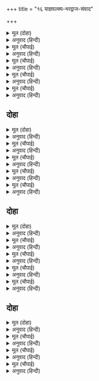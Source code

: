 +++
title = "१६ याज्ञवल्क्य-भरद्वाज-संवाद"

+++


<details><summary>मूल (दोहा)</summary>

अब रघुपति पद पंकरुह हियँ धरि पाइ प्रसाद।  
कहउँ जुगल मुनिबर्य कर मिलन सुभग संबाद॥ ४३(ख)॥
</details>

<details><summary>अनुवाद (हिन्दी)</summary>

मी आता श्रीरघुनाथांच्या चरण-कमलांना हृदयी धारण करून आणि त्यांचा प्रसाद मिळवून दोन्ही श्रेष्ठ मुनींच्या भेटीतील सुंदर संवाद वर्णन करीत आहे.॥ ४३(ख)॥
</details>

<details><summary>मूल (चौपाई)</summary>

भरद्वाज मुनि बसहिं प्रयागा।  
तिन्हहि राम पद अति अनुरागा॥  
तापस सम दम दया निधाना।  
परमारथ पथ परम सुजाना॥
</details>

<details><summary>अनुवाद (हिन्दी)</summary>

भरद्वाज मुनी प्रयाग क्षेत्री रहात होते. त्यांची श्रीरामांच्या चरणी अत्यंत भक्ती होती. ते तपस्वी, मनोनिग्रही, जितेंद्रिय, दयेचे निधान आणि परमार्थ मार्गामध्ये अत्यंत निष्णात होते.॥ १॥
</details>

<details><summary>मूल (चौपाई)</summary>

माघ मकरगत रबि जब होई।  
तीरथपतिहिं आव सब कोई॥  
देव दनुज किंनर नर श्रेनीं।  
सादर मज्जहिं सकल त्रिबेनीं॥
</details>

<details><summary>अनुवाद (हिन्दी)</summary>

माघ महिन्यात सूर्य जेव्हा मकर राशीत येतो, तेव्हा असंख्य लोक तीर्थराज प्रयाग क्षेत्री येत असत. देव, दैत्य, किन्नर आणि मानव हे सर्वजण येऊन आदराने त्रिवेणीमध्ये स्नान करीत असत.॥ २॥
</details>

<details><summary>मूल (चौपाई)</summary>

पूजहिं माधव पद जलजाता।  
परसि अखय बटु हरषहिं गाता॥  
भरद्वाज आश्रम अति पावन।  
परम रम्य मुनिबर मन भावन॥
</details>

<details><summary>अनुवाद (हिन्दी)</summary>

ते श्रीवेणीमाधवाचे पूजन करीत आणि अक्षयवटाला स्पर्श करीत. त्यामुळे त्यांचे शरीर रोमांचित होत असे. भरद्वाज मुनींचा आश्रम फारच पवित्र, अत्यंत रमणीय आणि थोर मुनींच्या मनाला आवडणारा होता.॥ ३॥
</details>

<details><summary>मूल (चौपाई)</summary>

तहाँ होइ मुनि रिषय समाजा।  
जाहिं जे मज्जन तीरथ राजा॥  
मज्जहिं प्रात समेत उछाहा।  
कहहिं परसपर हरि गुन गाहा॥
</details>

<details><summary>अनुवाद (हिन्दी)</summary>

त्या आश्रमात प्रयाग तीर्थात स्नान करणाऱ्या ऋषि-मुनींचा मेळावा भरत असे. प्रातःकाळी सर्वजण उत्साहाने स्नान करीत आणि मग हरींच्या गुणांचे कथन परस्परांना करीत.॥ ४॥
</details>

## दोहा


<details><summary>मूल (दोहा)</summary>

ब्रह्म निरूपन धरम बिधि बरनहिं तत्त्व बिभाग।  
कहहिं भगति भगवंत कै संजुत ग्यान बिराग॥ ४४॥
</details>

<details><summary>अनुवाद (हिन्दी)</summary>

ते सर्वजण ब्रह्म-निरूपण, धर्माचे विधान आणि तत्त्वांचे विभाग यांचे वर्णन, विवेचन करीत व ज्ञान-वैराग्ययुक्त भगवद्भक्ती सांगत.॥
</details>

<details><summary>मूल (चौपाई)</summary>

एहि प्रकार भरि माघ नहाहीं।  
पुनि सब निज निज आश्रम जाहीं॥  
प्रति संबत अति होइ अनंदा।  
मकर मज्जि गवनहिं मुनिबृंदा॥
</details>

<details><summary>अनुवाद (हिन्दी)</summary>

अशाप्रकारे माघ महिनाभर सर्वजण स्नान करीत आणि आपापल्या आश्रमाकडे परतत. प्रत्येकवर्षी तेथे असा आनंदोत्सव चाले. मकर-संक्रांतीत स्नान करून सर्वजण परत जात.॥ १॥
</details>

<details><summary>मूल (चौपाई)</summary>

एक बार भरि मकर नहाए।  
सब मुनीस आश्रमन्ह सिधाए॥  
जागबलिक मुनि परम बिबेकी।  
भरद्वाज राखे पद टेकी॥
</details>

<details><summary>अनुवाद (हिन्दी)</summary>

एकदा पूर्ण मकर-संक्रांतीच्या पर्वातील स्नाने झाल्यावर सर्व मुनी आपआपल्या आश्रमाकडे परतले. मात्र भरद्वाजांनी परमज्ञानी याज्ञवल्क्यांचे चरण धरून मोठॺा आग्रहाने त्यांना ठेवून घेतले.॥ २॥
</details>

<details><summary>मूल (चौपाई)</summary>

सादर चरन सरोज पखारे।  
अति पुनीत आसन बैठारे॥  
करि पूजा मुनि सुजसु बखानी।  
बोले अति पुनीत मृदु बानी॥
</details>

<details><summary>अनुवाद (हिन्दी)</summary>

त्यांनी आदराने त्यांची पाद्य-पूजा केली आणि त्यांना पवित्र आसन दिले. पूजा केल्यावर त्यांनी याज्ञवल्क्य मुनींच्या कीर्तीची वाखाणणी केली आणि अत्यंत पवित्र व गोड शब्दांत भरद्वाज मुनी त्यांना म्हणाले,॥ ३॥
</details>

<details><summary>मूल (चौपाई)</summary>

नाथ एक संसउ बड़ मोरें।  
करगत बेदतत्त्व सबु तोरें॥  
कहत सो मोहि लागत भय लाजा।  
जौं न कहउँ बड़ होइ अकाजा॥
</details>

<details><summary>अनुवाद (हिन्दी)</summary>

महाराज! माझ्या मनात एक मोठा संशय आहे. वेदांची सर्व तत्त्वे आपल्याला करतलामलकवत आहेत. पण मनातला हा संशय आपणापुढे सांगताना मला भय आणि लाज वाटते. (तुम्हांला असे वाटू नये की, मी तुमची परीक्षा घेत आहे, म्हणून भय वाटते आणि इतके आयुष्य सरले तरी ज्ञान झाले नाही, म्हणून लाजवाटते.) मी जर विचारले नाही, तर माझे मोठे नुकसान होईल. (कारण मी अज्ञानीच राहीन.)॥ ४॥
</details>

## दोहा


<details><summary>मूल (दोहा)</summary>

संत कहहिं असि नीति प्रभु श्रुति पुरान मुनि गाव।  
होइ न बिमल बिबेक उर गुर सन किएँ दुराव॥ ४५॥
</details>

<details><summary>अनुवाद (हिन्दी)</summary>

हे प्रभो! संत, वेद, पुराणे आणि मुनिजन असा उपदेश करतात की, गुरूपासून मनातले लपविले तर हृदयात सत्य ज्ञान प्रकट होत नाही.॥ ४५॥
</details>

<details><summary>मूल (चौपाई)</summary>

अस बिचारि प्रगटउँ निज मोहू।  
हरहु नाथ करि जन पर छोहू॥  
राम नाम कर अमित प्रभावा।  
संत पुरान उपनिषद गावा॥
</details>

<details><summary>अनुवाद (हिन्दी)</summary>

हाच विचार करून मी आपले अज्ञान आपल्यासमोर मांडत आहे. आपण या सेवकावर कृपा करून त्याचे निरसन करावे. रामनामाचा अपार प्रभाव आहे, असे संत, पुराणे, उपनिषदे यांनी म्हटले आहे.॥ १॥
</details>

<details><summary>मूल (चौपाई)</summary>

संतत जपत संभु अबिनासी।  
सिव भगवान ग्यान गुन रासी॥  
आकर चारि जीव जग अहहीं।  
कासीं मरत परम पद लहहीं॥
</details>

<details><summary>अनुवाद (हिन्दी)</summary>

कल्याणस्वरूपी ज्ञान आणि गुण यांचे भांडार असलेले अविनाशी भगवान शंकर हे रामनामाचा निरंतर जप करीत असतात. जगात चार प्रकारचे जीव आहेत. त्यातील जे जीव काशीत मृत्यू पावतात, त्यांना मोक्षाचीच प्राप्ती होते.॥ २॥
</details>

<details><summary>मूल (चौपाई)</summary>

सोपि राम महिमा मुनिराया।  
सिव उपदेसु करत करि दाया॥  
रामु कवन प्रभु पूछउँ तोही।  
कहिअ बुझाइ कृपानिधि मोही॥
</details>

<details><summary>अनुवाद (हिन्दी)</summary>

हे मुनिराज! हाही रामनामाचाच महिमा आहे. कारण भगवान शंकर हे (काशीमध्ये मरणाऱ्याला) दया करून रामनामाचा उपदेश करीत असतात. (त्यामुळे त्यांना परमपद मिळते.) तेव्हा हे महाराज, मला विचारावेसे वाटते की, हे राम कोण आहेत? हे कृपानिधान, हे मला समजावून सांगा.॥ ३॥
</details>

<details><summary>मूल (चौपाई)</summary>

एक राम अवधेस कुमारा।  
तिन्ह कर चरित बिदित संसारा॥  
नारि बिरहँ दुखु लहेउ अपारा।  
भयउ रोषु रन रावनु मारा॥
</details>

<details><summary>अनुवाद (हिन्दी)</summary>

एक अयोध्यापती दशरथाचे पुत्र राम आहेत. त्यांचे चरित्र सर्व जगाला माहीत आहे. पत्नीच्या विरहामुळे त्यांनी अपार दुःख सहन केले आणि संतप्त झाल्यावर युद्धात रावणाला ठार मारले.॥ ४॥
</details>

## दोहा


<details><summary>मूल (दोहा)</summary>

प्रभु सोइ राम कि अपर कोउ जाहि जपत त्रिपुरारि।  
सत्यधाम सर्बग्य तुम्ह कहहु बिबेकु बिचारि॥ ४६॥
</details>

<details><summary>अनुवाद (हिन्दी)</summary>

शंकर ज्यांचा निरंतर जप करतात, तेच हे राम की, अन्य कोणी आहेत?आपण सत्याचे निवासस्थान आहात आणि सर्वज्ञ आहात. तेव्हा याविषयी मला सांगा.॥ ४६॥
</details>

<details><summary>मूल (चौपाई)</summary>

जैसें मिटै मोर भ्रम भारी।  
कहहु सो कथा नाथ बिस्तारी॥  
जागबलिक बोले मुसुकाई।  
तुम्हहि बिदित रघुपति प्रभुताई॥
</details>

<details><summary>अनुवाद (हिन्दी)</summary>

माझ्या मनातील भ्रम नष्ट होईल अशारीतीने पूर्ण कथा, हे महाराज, मला विस्ताराने सांगा. त्यावर याज्ञवल्क्य हसून म्हणाले, तुम्ही श्रीरघुनाथांचा प्रभाव जाणता.॥ १॥
</details>

<details><summary>मूल (चौपाई)</summary>

रामभगत तुम्ह मन क्रम बानी।  
चतुराई तुम्हारि मैं जानी॥  
चाहहु सुनै राम गुन गूढ़ा।  
कीन्हिहु प्रस्न मनहुँ अति मूढ़ा॥
</details>

<details><summary>अनुवाद (हिन्दी)</summary>

काया-वाचा-मने करून तुम्ही रामभक्तच आहात. तुमचे हे चातुर्य माझ्या लक्षात आले आहे. श्रीरामांचे गूढ गुण तुम्हांला जाणून घेण्याची इच्छा आहे. म्हणून अजाणतेपण स्वतःकडे घेऊन तुम्ही असे विचारले आहे.॥ २॥
</details>

<details><summary>मूल (चौपाई)</summary>

तात सुनहु सादर मनु लाई।  
कहउँ राम कै कथा सुहाई॥  
महामोहु महिषेसु बिसाला।  
रामकथा कालिका कराला॥
</details>

<details><summary>अनुवाद (हिन्दी)</summary>

ठीक आहे. आता मी श्रीरामांची सुंदर कथा सांगतो, ती तुम्ही आदरपूर्वक मन लावून ऐका. महामोह हा एक महिषासुरच होय आणि राम-कथा ही (त्याला नष्ट करणारी) भयंकर कालीमाता आहे.॥ ३॥
</details>
